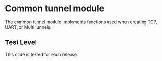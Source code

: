 Common tunnel module
====================

The common tunnel module implements functions used when creating TCP,
 UART, or Multi tunnels.
 

Test Level
----------

This code is tested for each release.
